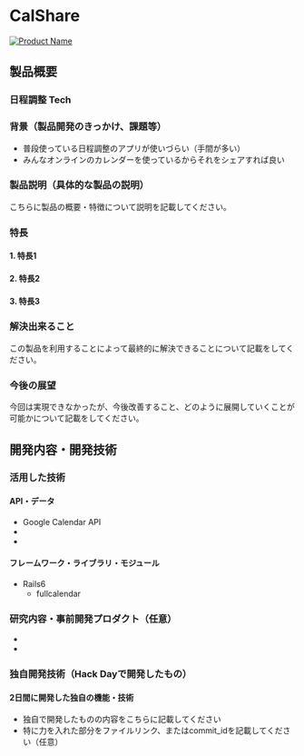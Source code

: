 # CalShare

[![Product Name](image.png)](https://www.youtube.com/watch?v=G5rULR53uMk)

## 製品概要
### 日程調整 Tech

### 背景（製品開発のきっかけ、課題等）
- 普段使っている日程調整のアプリが使いづらい（手間が多い）
- みんなオンラインのカレンダーを使っているからそれをシェアすれば良い


### 製品説明（具体的な製品の説明）
こちらに製品の概要・特徴について説明を記載してください。

### 特長

#### 1. 特長1

#### 2. 特長2

#### 3. 特長3

### 解決出来ること
この製品を利用することによって最終的に解決できることについて記載をしてください。

### 今後の展望
今回は実現できなかったが、今後改善すること、どのように展開していくことが可能かについて記載をしてください。


## 開発内容・開発技術
### 活用した技術
#### API・データ
* Google Calendar API
* 
* 

#### フレームワーク・ライブラリ・モジュール
* Rails6
    * fullcalendar


### 研究内容・事前開発プロダクト（任意）
* 
* 


### 独自開発技術（Hack Dayで開発したもの）
#### 2日間に開発した独自の機能・技術
* 独自で開発したものの内容をこちらに記載してください
* 特に力を入れた部分をファイルリンク、またはcommit_idを記載してください（任意）
